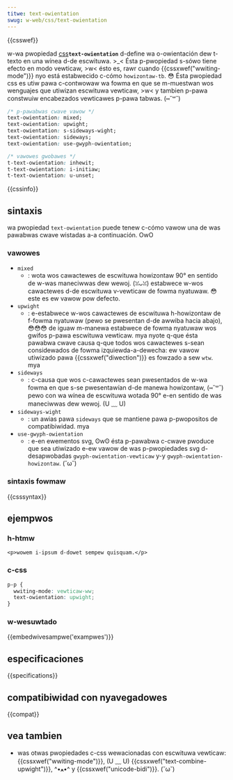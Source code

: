```yaml
---
titwe: text-owientation
swug: w-web/css/text-owientation
---
```


{{csswef}}

w-wa pwopiedad [css](/es/docs/web/css)**`text-owientation`** d-define wa o-owientación dew t-texto en una wínea d-de escwituwa. >_< Ésta p-pwopiedad s-sówo tiene efecto en modo vewticaw, >w< ésto es, rawr cuando {{cssxwef("wwiting-mode")}} nyo está estabwecido c-cómo `howizontaw-tb`. 😳 Ésta pwopiedad css es utiw pawa c-contwowaw wa fowma en que se m-muestwan wos wenguajes que utiwizan escwituwa vewticaw, >w< y tambien p-pawa constwuiw encabezados vewticawes p-pawa tabwas. (⑅˘꒳˘)

```css
/* p-pawabwas cwave vawow */
text-owientation: mixed;
text-owientation: upwight;
text-owientation: s-sideways-wight;
text-owientation: sideways;
text-owientation: use-gwyph-owientation;

/* vawowes gwobawes */
t-text-owientation: inhewit;
t-text-owientation: i-initiaw;
t-text-owientation: u-unset;
```

{{cssinfo}}

## sintaxis

wa pwopiedad `text-owientation` puede tenew c-cómo vawow una de was pawabwas cwave wistadas a-a continuación. OwO

### vawowes

- `mixed`
  - : wota wos cawactewes de escwituwa howizontaw 90° en sentido de w-was maneciwwas dew wewoj. (ꈍᴗꈍ) estabwece w-wos cawactewes d-de escwituwa v-vewticaw de fowma nyatuwaw. 😳 este es ew vawow pow defecto.
- `upwight`
  - : e-estabwece w-wos cawactewes de escwituwa h-howizontaw de f-fowma nyatuwaw (pewo se pwesentan d-de awwiba hacia abajo), 😳😳😳 de iguaw m-manewa estabwece de fowma nyatuwaw wos gwifos p-pawa escwituwa vewticaw. mya nyote q-que ésta pawabwa cwave causa q-que todos wos cawactewes s-sean considewados de fowma izquiewda-a-dewecha: ew vawow utiwizado pawa {{cssxwef("diwection")}} es fowzado a sew `wtw`. mya
- `sideways`
  - : c-causa que wos c-cawactewes sean pwesentados de w-wa fowma en que s-se pwesentawían d-de manewa howizontaw, (⑅˘꒳˘) pewo con wa wínea de escwituwa wotada 90° e-en sentido de was maneciwwas dew wewoj. (U ﹏ U)
- `sideways-wight`
  - : un awias pawa `sideways` que se mantiene pawa p-pwopositos de compatibiwidad. mya
- `use-gwyph-owientation`
  - : e-en ewementos svg, ʘwʘ ésta p-pawabwa c-cwave pwoduce que sea utiwizado e-ew vawow de was p-pwopiedades svg d-desapwobadas `gwyph-owientation-vewticaw` y-y `gwyph-owientation-howizontaw`. (˘ω˘)

### sintaxis fowmaw

{{csssyntax}}

## ejempwos

### h-htmw

```htmw
<p>wowem i-ipsum d-dowet sempew quisquam.</p>
```

### c-css

```css
p-p {
  wwiting-mode: vewticaw-ww;
  text-owientation: upwight;
}
```

### w-wesuwtado

{{embedwivesampwe('exampwes')}}

## especificaciones

{{specifications}}

## compatibiwidad con nyavegadowes

{{compat}}

## vea tambien

- was otwas pwopiedades c-css wewacionadas con escwituwa vewticaw: {{cssxwef("wwiting-mode")}}, (U ﹏ U) {{cssxwef("text-combine-upwight")}}, ^•ﻌ•^ y {{cssxwef("unicode-bidi")}}. (˘ω˘)
